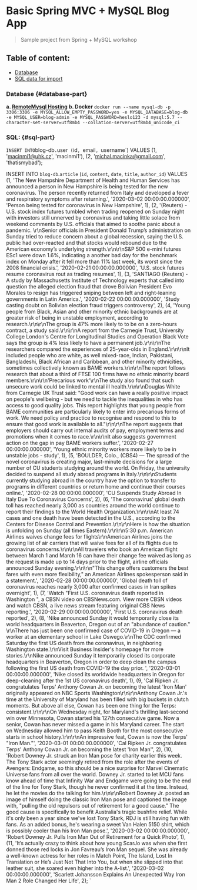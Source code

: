 # Basic Spring MVC + MySQL Blog App
> Sample project from Spring + MySQL workshop

## Table of content:
- [Database](#database-part)
- [SQL data for import](#sql-part)

### Database {#database-part}
**a. [RemoteMysql Hosting](https://remotemysql.com/)**
**b. Docker**
`
docker run --name mysql-db -p 3306:3306 -e MYSQL_ALLOW_EMPTY_PASSWORD=yes -e MYSQL_DATABASE=blog-db -e MYSQL_USER=blog-admin -e MYSQL_PASSWORD=heslo123 -d mysql:5.7 --character-set-server=utf8mb4 --collation-server=utf8mb4_unicode_ci
`

### SQL: {#sql-part}
`
INSERT INTO `blog-db`.`user` (`id`, `email`, `username`) VALUES
(1, 'macinmi1@uhk.cz', 'macinmi1'),
(2, 'michal.macinka@gmail.com', 'thatismybad');

INSERT INTO `blog-db`.`article` (`id`, `content`, `date`, `title`, `author_id`) VALUES
(1, 'The New Hampshire Department of Health and Human Services has announced a person in New Hampshire is being tested for the new coronavirus. The person recently returned from Italy and developed a fever and respiratory symptoms after returning.', '2020-03-02 00:00:00.000000', 'Person being tested for coronavirus in New Hampshire', 1),
(2, '(Reuters) - U.S. stock index futures tumbled when trading reopened on Sunday night with investors still unnerved by coronavirus and taking little solace from weekend comments by U.S. officials that aimed to soothe panic about a pandemic. \r\nSenior officials in President Donald Trump’s administration on Sunday tried to reduce concern about a global recession, saying the U.S. public had over-reacted and that stocks would rebound due to the American economy’s underlying strength.\r\n\r\nS&P 500 e-mini futures ESc1 were down 1.6%, indicating a another bad day for the benchmark index on Monday after it fell more than 11% last week, its worst since the 2008 financial crisis.', '2020-02-21 00:00:00.000000', 'U.S. stock futures resume coronavirus rout as trading resumes', 1),
(3, 'SANTIAGO (Reuters) - A study by Massachusetts Institute of Technology experts that called into question the alleged election fraud that drove Bolivian President Evo Morales to resign has triggered sniping between left and right-leaning governments in Latin America.', '2020-02-22 00:00:00.000000', 'Study casting doubt on Bolivian election fraud triggers controversy', 2),
(4, 'Young people from Black, Asian and other minority ethnic backgrounds are at greater risk of being in unstable employment, according to research.\r\n\r\nThe group is 47% more likely to to be on a zero-hours contract, a study said.\r\n\r\nA report from the Carnegie Trust, University College London\'s Centre for Longitudinal Studies and Operation Black Vote says the group is 4% less likely to have a permanent job.\r\n\r\nThe researchers compared the experiences of 25-year-olds in England.\r\n\r\nIt included people who are white, as well mixed-race, Indian, Pakistani, Bangladeshi, Black African and Caribbean, and other minority ethnicities, sometimes collectively known as BAME workers.\r\n\r\nThe report follows research that about a third of FTSE 100 firms have no ethnic minority board members.\r\n\r\n\'Precarious work\'\r\nThe study also found that such unsecure work could be linked to mental ill health.\r\n\r\nDouglas White from Carnegie UK Trust said: \"Good work can have a really positive impact on people\'s wellbeing - but we need to tackle the inequalities in who has access to good quality jobs. This report highlights that young people from BAME communities are particularly likely to enter into precarious forms of work. We need policy and practice to recognise and respond to this to ensure that good work is available to all.\"\r\n\r\nThe report suggests that employers should carry out internal audits of pay, employment terms and promotions when it comes to race.\r\n\r\nIt also suggests government action on the gap in pay BAME workers suffer.', '2020-02-27 00:00:00.000000', 'Young ethnic minority workers more likely to be in unstable jobs - study', 1),
(5, 'BOULDER, Colo., (CBS4) — The spread of the novel coronavirus is creating major, last-minute decisions for a large number of CU students studying around the world. On Friday, the university decided to suspend all study abroad programs in Italy.\r\n\r\nStudents currently studying abroad in the country have the option to transfer to programs in different countries or return home and continue their courses online.', '2020-02-28 00:00:00.000000', 'CU Suspends Study Abroad In Italy Due To Coronavirus Concerns', 2),
(6, 'The coronavirus\' global death toll has reached nearly 3,000 as countries around the world continue to report their findings to the World Health Organization.\r\n\r\nAt least 74 cases and one death have been detected in the U.S., according to the Centers for Disease Control and Prevention.\r\n\r\nHere is how the situation is unfolding on Sunday (all times Eastern).\r\n\r\n5:30 p.m. American Airlines waives change fees for flights\r\nAmerican Airlines joins the growing list of air carriers that will waive fees for all of its flights due to coronavirus concerns.\r\n\r\nAll travelers who book an American flight between March 1 and March 16 can have their change fee waived as long as the request is made up to 14 days prior to the flight, airline officials announced Sunday evening.\r\n\r\n\"This change offers customers the best fares with even more flexibility,\" an American Airlines spokesperson said in a statement.', '2020-02-28 00:00:00.000000', 'Global death toll of coronavirus reaches nearly 3,000 after confirmed cases in Iran spikes overnight', 1),
(7, 'Watch \"First U.S. coronavirus death reported in Washington \", a CBSN video on CBSNews.com. View more CBSN videos and watch CBSN, a live news stream featuring original CBS News reporting.', '2020-02-29 00:00:00.000000', 'First U.S. coronavirus death reported', 2),
(8, 'Nike announced Sunday it would temporarily close its world headquarters in Beaverton, Oregon out of an \"abundance of caution.\" \r\nThere has just been one confirmed case of COVID-19 in Oregon — a worker at an elementary school in Lake Oswego.\r\nThe CDC confirmed Saturday the first US death from the coronavirus, in neighboring Washington state.\r\nVisit Business Insider\'s homepage for more stories.\r\nNike announced Sunday it temporarily closed its corporate headquarters in Beaverton, Oregon in order to deep clean the campus following the first US death from COVID-19 the day prior. ', '2020-03-01 00:00:00.000000', 'Nike closed its worldwide headquarters in Oregon for deep-cleaning after the 1st US coronavirus death', 1),
(9, 'Cal Ripken Jr. congratulates Terps\' Anthony Cowan Jr. on becoming the latest \'Iron Man\' originally appeared on NBC Sports Washington\r\n\r\nAnthony Cowan Jr.\'s time at the University of Maryland has been filled with big buckets in clutch moments. But above all else, Cowan has been one thing for the Terps: consistent.\r\n\r\nOn Wednesday night, for Maryland\'s thrilling last-second win over Minnesota, Cowan started his 127th consecutive game. Now a senior, Cowan has never missed a game in his Maryland career. The start on Wednesday allowed him to pass Keith Booth for the most consecutive starts in school history.\r\n\r\nAn impressive feat, Cowan is now the Terps\' \"Iron Man.\"', '2020-03-01 00:00:00.000000', 'Cal Ripken Jr. congratulates Terps\' Anthony Cowan Jr. on becoming the latest \'Iron Man\'', 2),
(10, 'Robert Downey Jr. struck an Iron Man pose for charity earlier this week. The Tony Stark actor seemingly retired from the role after the events of Avengers: Endgame, so this should be a nice surprise for Marvel Cinematic Universe fans from all over the world. Downey Jr. started to let MCU fans know ahead of time that Infinity War and Endgame were going to be the end of the line for Tony Stark, though he never confirmed it at the time. Instead, he let the movies do the talking for him.\r\n\r\nRobert Downey Jr. posted an image of himself doing the classic Iron Man pose and captioned the image with, \"pulling the old repulsors out of retirement for a good cause.\" The good cause is specifically to benefit Australia\'s tragic bushfire relief. While it\'s only been a year since we\'ve lost Tony Stark, RDJ is still having fun with fans. As an added bonus, he\'s wearing a sweet Van Halen 5150 shirt, which is possibly cooler than his Iron Man pose.', '2020-03-02 00:00:00.000000', 'Robert Downey Jr. Pulls Iron Man Out of Retirement for a Quick Photo', 1),
(11, 'It’s actually crazy to think about how young ScarJo was when she first donned those red locks in Jon Favreau’s Iron Man sequel. She was already a well-known actress for her roles in Match Point, The Island, Lost In Translation or He’s Just Not That Into You, but when she slipped into that leather suit, she soared even higher into the A-list.', '2020-03-02 00:00:00.000000', 'Scarlett Johansson Explains An Unexpected Way Iron Man 2 Role Changed Her Life', 2);
`
